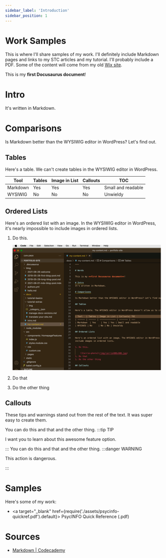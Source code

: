 ```yaml
---
sidebar_label: 'Introduction'
sidebar_position: 1
---
```


# Work Samples

This is where I'll share samples of my work. I'll definitely include Markdown pages and links to my STC articles and my tutorial. I'll probably include a PDF. Some of the content will come from my old [Wix site](https://carriemmacfarlane.wixsite.com/portfolio).

This is my **first Docusaurus document**!

# Intro
It's written in Markdown.

# Comparisons

Is Markdown better than the WYSIWIG editor in WordPress? Let's find out.

## Tables

Here's a table. We can't create tables in the WYSIWIG editor in WordPress.

| Tool    | Tables | Image in List | Callouts| TOC
| ------ | ------ | ------------- | ------- | ---
| Markdown  | Yes    | Yes | Yes | Small and readable
| WYSIWIG | No     | No | No | Unwieldy

## Ordered Lists

Here's an ordered list with an image. In the WYSIWIG editor in WordPress, it's nearly impossible to include images in ordered lists.

1. Do this.

    ![screenshot](/img/docs-home.png)
1. Do that
1. Do the other thing

## Callouts

These tips and warnings stand out from the rest of the text. It was super easy to create them.

You can do this and that and the other thing.
:::tip TIP

I want you to learn about this awesome feature option.

:::
You can do this and that and the other thing.
:::danger WARNING

This action is dangerous.

:::

# Samples

Here's some of my work:

* <a target="\_blank" href={require('./assets/psycinfo-quickref.pdf').default}> PsycINFO Quick Reference (.pdf) </a>

# Sources

* [Markdown | Codecademy](https://www.codecademy.com/resources/docs/markdown)